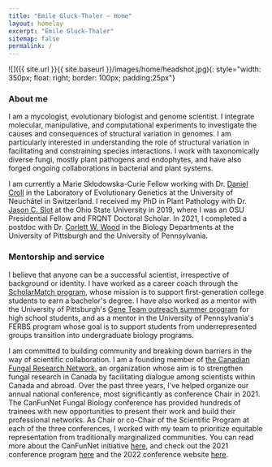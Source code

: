 ```yaml
---
title: "Emile Gluck-Thaler ~ Home"
layout: homelay
excerpt: "Emile Gluck-Thaler"
sitemap: false
permalink: /
---
```


![]({{ site.url }}{{ site.baseurl }}/images/home/headshot.jpg){: style="width: 350px; float: right; border: 100px; padding:25px"}

### About me

I am a mycologist, evolutionary biologist and genome scientist. I integrate molecular, manipulative, and computational experiments to investigate the causes and consequences of structural variation in genomes. I am particularly interested in understanding the role of structural variation in facilitating and constraining species interactions. I work with taxonomically diverse fungi, mostly plant pathogens and endophytes, and have also forged ongoing collaborations in bacterial and plant systems. 

I am currently a Marie Skłodowska-Curie Fellow working with Dr. [Daniel Croll](http://www.pathogen-genomics.org/) in the Laboratory of Evolutionary Genetics at the University of Neuchâtel in Switzerland. I received my PhD in Plant Pathology with Dr. [Jason C. Slot](https://u.osu.edu/slot.1/) at the Ohio State University in 2019, where I was an OSU Presidential Fellow and FRQNT Doctoral Scholar. In 2021, I completed a postdoc with Dr. [Corlett W. Wood](https://www.the-wood-lab.net/) in the Biology Departments at the University of Pittsburgh and the University of Pennsylvania. 

### Mentorship and service

I believe that anyone can be a successful scientist, irrespective of background or identity. I have worked as a career coach through the [ScholarMatch program](https://scholarmatch.org/), whose mission is to support first-generation college students to earn a bachelor's degree. I have also worked as a mentor with the University of Pittsburgh's [Gene Team outreach summer program](https://www.biology.pitt.edu/k-12-outreach/gene-team) for high school students, and as a mentor in the University of Pennsylvania's FERBS program whose goal is to support students from underrepresented groups transition into undergraduate biology programs.

I am committed to building community and breaking down barriers in the way of scientific collaboration. I am a founding member of [the Canadian Fungal Research Network](https://www.fungalresearch.ca/), an organization whose aim is to strengthen fungal research in Canada by facilitating dialogue among scientists within Canada and abroad. Over the past three years, I've helped organize our annual national conference, most significantly as conference Chair in 2021. The CanFunNet Fungal Biology conference has provided hundreds of trainees with new opportunities to present their work and build their professional networks. As Chair or co-Chair of the Scientific Program at each of the three conferences, I worked with my team to prioritize equitable representation from traditionally marginalized communities. You can read more about the CanFunNet initiative [here](https://www.nrcresearchpress.com/doi/abs/10.1139/cjm-2020-0263#.XyBF0ShKiUk), and check out the 2021 conference program [here](https://conferences.uwo.ca/JCGMC/home) and the 2022 conference website [here](https://conferences.uwo.ca/canfunnet/).


